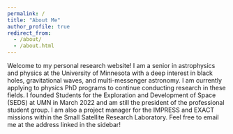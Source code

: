 ```yaml
---
permalink: /
title: "About Me"
author_profile: true
redirect_from: 
  - /about/
  - /about.html
---
```


Welcome to my personal research website! I am a senior in astrophysics and physics at the University of Minnesota with a deep interest in black holes, gravitational waves, and multi-messenger astronomy. I am currently applying to physics PhD programs to continue conducting research in these fields. I founded Students for the Exploration and Development of Space (SEDS) at UMN in March 2022 and am still the president of the professional student group. I am also a project manager for the IMPRESS and EXACT missions within the Small Satellite Research Laboratory. Feel free to email me at the address linked in the sidebar! 

